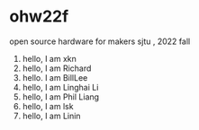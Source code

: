 # ohw22f
open source hardware for makers  sjtu , 2022 fall

1. hello, I am xkn
2. hello, I am Richard
3. hello. I am BillLee
4. hello, I am Linghai Li
5. hello, I am Phil Liang
6. hello, I am lsk
7. hello, I am Linin
